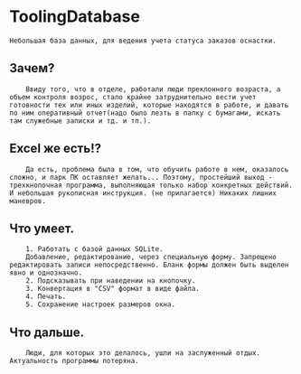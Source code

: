 # ToolingDatabase
    Небольшая база данных, для ведения учета статуса заказов оснастки.

## Зачем? 
        Ввиду того, что в отделе, работали люди преклонного возраста, а объем контроля возрос, стало крайне затруднительно вести учет готовности тех или иных изделий, которые находятся в работе, и давать по ним оперативный отчет(надо было лезть в папку с бумагами, искать там служебные записки и тд. и тп.).

## Excel же есть!? 
        Да есть, проблема была в том, что обучить работе в нем, оказалось сложно, и парк ПК оставляет желать... Поэтому, простейший выход - трехкнопочная программа, выполняющая только набор конкретных действий. И небольшая рукописная инструкция. (не прилагается) Никаких лишних маневров.

## Что умеет.
        1. Работать с базой данных SQLite.
        Добавление, редактирование, через специальную форму. Запрещено редактировать записи непосредственно. Бланк формы должен быть выделен явно и однозначно.
        2. Подсказывать при наведении на кнопочку.
        3. Конвертация в "CSV" формат в виде файла.
        4. Печать.
        5. Сохранение настроек размеров окна.

## Что дальше.

        Люди, для которых это делалось, ушли на заслуженный отдых. Актуальность программы потеряна.
